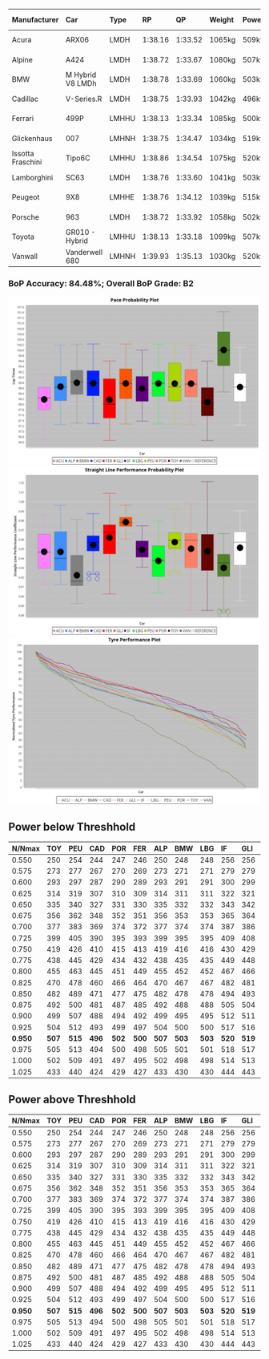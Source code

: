 |Manufacturer|Car|Type|RP|QP|Weight|Power¹|Threshhold|PINC|Power²|E/Stint|AVG Vmax|FDS|RDLC|L/Stint|BOP-Grade|ModelAccuracy|ModelPoints|Match%|
|:-|:-|:-|:-|:-|:-|:-|:-|:-|:-|:-|:-|:-|:-|:-|:-|:-|:-|:-|
|Acura|ARX06|LMDH|1:38.16|1:33.52|1065kg|509kw|210.0kph|0%|509kw|904MJ|309.16kph-326.14kph|-|1.00|29|-E1|100.00%|995|57.31%|
|Alpine|A424|LMDH|1:38.72|1:33.67|1080kg|507kw|210.0kph|0%|507kw|903MJ|308.56kph-328.68kph|-|0.99|29|~A1|81.46%|523|100.00%|
|BMW|M Hybrid V8 LMDh|LMDH|1:38.78|1:33.69|1060kg|503kw|210.0kph|0%|503kw|890MJ|305.37kph-328.48kph|-|1.01|29|~A1|98.60%|1690|100.00%|
|Cadillac|V-Series.R|LMDH|1:38.75|1:33.93|1042kg|496kw|210.0kph|0%|496kw|872MJ|304.63kph-328.49kph|-|1.02|29|+A2|98.38%|1765|94.06%|
|Ferrari|499P|LMHHU|1:38.13|1:33.34|1085kg|500kw|210.0kph|0%|500kw|885MJ|307.52kph-329.44kph|190kph|1.01|29|-C2|92.24%|2247|72.70%|
|Glickenhaus|007|LMHNH|1:38.75|1:34.47|1034kg|519kw|210.0kph|0%|519kw|913MJ|317.17kph-328.90kph|-|0.96|29|+B1|96.18%|554|86.83%|
|Issotta Fraschini|Tipo6C|LMHHU|1:38.86|1:34.54|1075kg|520kw|210.0kph|0%|520kw|922MJ|311.90kph-322.33kph|190kph|1.03|29|+A2|66.67%|96|91.15%|
|Lamborghini|SC63|LMDH|1:38.76|1:33.60|1041kg|503kw|210.0kph|0%|503kw|884MJ|308.13kph-326.01kph|-|1.05|29|+A2|96.77%|419|92.46%|
|Peugeot|9X8|LMHHE|1:38.76|1:34.12|1039kg|515kw|210.0kph|0%|515kw|907MJ|307.84kph-330.96kph|150kph|1.03|29|~A1|87.65%|1795|100.00%|
|Porsche|963|LMDH|1:38.72|1:33.92|1058kg|502kw|210.0kph|0%|502kw|888MJ|306.06kph-329.01kph|-|1.01|29|~A1|96.81%|5438|100.00%|
|Toyota|GR010 - Hybrid|LMHHU|1:38.13|1:33.18|1099kg|507kw|210.0kph|0%|507kw|903MJ|304.80kph-336.03kph|190kph|1.00|29|-C1|86.04%|1751|75.00%|
|Vanwall|Vanderwell 680|LMHNH|1:39.93|1:35.13|1030kg|520kw|210.0kph|0%|520kw|901MJ|303.15kph-325.54kph|-|1.02|29|+Ω1|91.42%|501|44.24%|

### BoP Accuracy: 84.48%; Overall BoP Grade: B2
![](BOP/WECTEC/DAYTONA/BASIC/IMG/ACOMETHOD.png)![](BOP/WECTEC/DAYTONA/BASIC/IMG/ACOMETHOD_sp.png)![](BOP/WECTEC/DAYTONA/BASIC/IMG/ACOMETHOD_tw.png)
## Power below Threshhold
|N/Nmax|TOY|PEU|CAD|POR|FER|ALP|BMW|LBG|IF|GLI|VAN|ACU|
|:-|:-|:-|:-|:-|:-|:-|:-|:-|:-|:-|:-|:-|
|0.550|250|254|244|247|246|250|248|248|256|256|256|251|
|0.575|273|277|267|270|269|273|271|271|279|279|279|274|
|0.600|293|297|287|290|289|293|291|291|300|299|300|294|
|0.625|314|319|307|310|309|314|311|311|322|321|322|315|
|0.650|335|340|327|331|330|335|332|332|343|342|343|336|
|0.675|356|362|348|352|351|356|353|353|365|364|365|357|
|0.700|377|383|369|374|372|377|374|374|387|386|387|379|
|0.725|399|405|390|395|393|399|395|395|409|408|409|400|
|0.750|419|426|410|415|413|419|416|416|430|429|430|421|
|0.775|438|445|429|434|432|438|435|435|449|448|449|440|
|0.800|455|463|445|451|449|455|452|452|467|466|467|457|
|0.825|470|478|460|466|464|470|467|467|482|481|482|472|
|0.850|482|489|471|477|475|482|478|478|494|493|494|484|
|0.875|492|500|481|487|485|492|488|488|505|504|505|494|
|0.900|499|507|488|494|492|499|495|495|512|511|512|501|
|0.925|504|512|493|499|497|504|500|500|517|516|517|506|
|**0.950**|**507**|**515**|**496**|**502**|**500**|**507**|**503**|**503**|**520**|**519**|**520**|**509**|
|0.975|505|513|494|500|498|505|501|501|518|517|518|507|
|1.000|502|509|491|497|495|502|498|498|514|513|514|504|
|1.025|433|440|424|429|427|433|430|430|444|443|444|435|

## Power above Threshhold
|N/Nmax|TOY|PEU|CAD|POR|FER|ALP|BMW|LBG|IF|GLI|VAN|ACU|
|:-|:-|:-|:-|:-|:-|:-|:-|:-|:-|:-|:-|:-|
|0.550|250|254|244|247|246|250|248|248|256|256|256|251|
|0.575|273|277|267|270|269|273|271|271|279|279|279|274|
|0.600|293|297|287|290|289|293|291|291|300|299|300|294|
|0.625|314|319|307|310|309|314|311|311|322|321|322|315|
|0.650|335|340|327|331|330|335|332|332|343|342|343|336|
|0.675|356|362|348|352|351|356|353|353|365|364|365|357|
|0.700|377|383|369|374|372|377|374|374|387|386|387|379|
|0.725|399|405|390|395|393|399|395|395|409|408|409|400|
|0.750|419|426|410|415|413|419|416|416|430|429|430|421|
|0.775|438|445|429|434|432|438|435|435|449|448|449|440|
|0.800|455|463|445|451|449|455|452|452|467|466|467|457|
|0.825|470|478|460|466|464|470|467|467|482|481|482|472|
|0.850|482|489|471|477|475|482|478|478|494|493|494|484|
|0.875|492|500|481|487|485|492|488|488|505|504|505|494|
|0.900|499|507|488|494|492|499|495|495|512|511|512|501|
|0.925|504|512|493|499|497|504|500|500|517|516|517|506|
|**0.950**|**507**|**515**|**496**|**502**|**500**|**507**|**503**|**503**|**520**|**519**|**520**|**509**|
|0.975|505|513|494|500|498|505|501|501|518|517|518|507|
|1.000|502|509|491|497|495|502|498|498|514|513|514|504|
|1.025|433|440|424|429|427|433|430|430|444|443|444|435|

